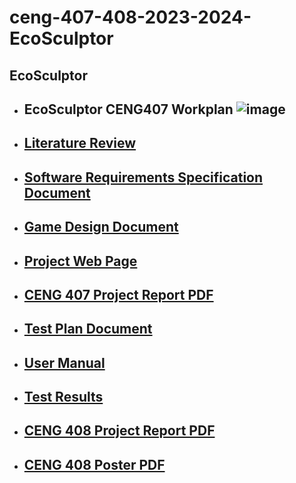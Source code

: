 # ceng-407-408-2023-2024-EcoSculptor
## EcoSculptor

- ## EcoSculptor CENG407 Workplan ![image](https://github.com/CankayaUniversity/ceng-407-408-2023-2024-EcoSculptor/assets/63861431/e350cade-bd92-48e7-954a-2450bc7bf912)

- ## [Literature Review](https://github.com/CankayaUniversity/ceng-407-408-2023-2024-EcoSculptor/wiki/Literature-Review)

- ## [Software Requirements Specification Document](https://github.com/CankayaUniversity/ceng-407-408-2023-2024-EcoSculptor/wiki/Software-Requirements-Specification-Document)

- ## [Game Design Document](https://github.com/CankayaUniversity/ceng-407-408-2023-2024-EcoSculptor/wiki/Game-Design-Document)

- ## [Project Web Page](https://ozgundogan2000.wixsite.com/ecosculptor)

- ## [CENG 407 Project Report PDF](https://drive.google.com/file/d/14kLW3BM6FG9R_-VtGyh9rs8_p7TAa7U0/view?usp=sharing)

- ## [Test Plan Document](https://github.com/CankayaUniversity/ceng-407-408-2023-2024-EcoSculptor/wiki/Test-Plan-Document)

- ## [User Manual](https://github.com/CankayaUniversity/ceng-407-408-2023-2024-EcoSculptor/wiki/User-Manual)

- ## [Test Results](https://github.com/CankayaUniversity/ceng-407-408-2023-2024-EcoSculptor/wiki/Test-Results)

- ## [CENG 408 Project Report PDF](https://drive.google.com/file/d/1vmhWE1PIKqkHUMbkLg2V3F2hV7wpgzvG/view?usp=sharing)

- ## [CENG 408 Poster PDF](https://drive.google.com/file/d/1-tJoPu29nWvhPoFJrHw3R0iqjtTinQ8T/view?usp=sharing)
